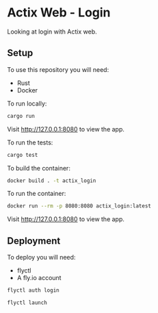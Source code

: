 # Actix Web - Login

Looking at login with Actix web.

## Setup

To use this repository you will need:
- Rust
- Docker

To run locally:

```bash
cargo run
```

Visit http://127.0.0.1:8080 to view the app.

To run the tests:

```bash
cargo test
```

To build the container:

```bash
docker build . -t actix_login
```

To run the container:

```bash
docker run --rm -p 8080:8080 actix_login:latest
```

Visit http://127.0.0.1:8080 to view the app.

## Deployment

To deploy you will need:
- flyctl
- A fly.io account

```bash
flyctl auth login

flyctl launch
```
